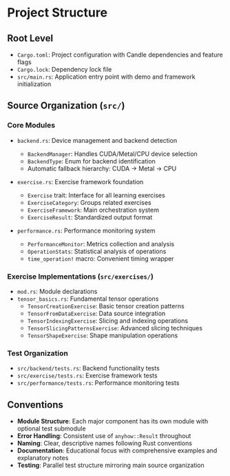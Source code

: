 # Project Structure

## Root Level
- `Cargo.toml`: Project configuration with Candle dependencies and feature flags
- `Cargo.lock`: Dependency lock file
- `src/main.rs`: Application entry point with demo and framework initialization

## Source Organization (`src/`)

### Core Modules
- `backend.rs`: Device management and backend detection
  - `BackendManager`: Handles CUDA/Metal/CPU device selection
  - `BackendType`: Enum for backend identification
  - Automatic fallback hierarchy: CUDA → Metal → CPU

- `exercise.rs`: Exercise framework foundation
  - `Exercise` trait: Interface for all learning exercises
  - `ExerciseCategory`: Groups related exercises
  - `ExerciseFramework`: Main orchestration system
  - `ExerciseResult`: Standardized output format

- `performance.rs`: Performance monitoring system
  - `PerformanceMonitor`: Metrics collection and analysis
  - `OperationStats`: Statistical analysis of operations
  - `time_operation!` macro: Convenient timing wrapper

### Exercise Implementations (`src/exercises/`)
- `mod.rs`: Module declarations
- `tensor_basics.rs`: Fundamental tensor operations
  - `TensorCreationExercise`: Basic tensor creation patterns
  - `TensorFromDataExercise`: Data source integration
  - `TensorIndexingExercise`: Slicing and indexing operations
  - `TensorSlicingPatternsExercise`: Advanced slicing techniques
  - `TensorShapeExercise`: Shape manipulation operations

### Test Organization
- `src/backend/tests.rs`: Backend functionality tests
- `src/exercise/tests.rs`: Exercise framework tests
- `src/performance/tests.rs`: Performance monitoring tests

## Conventions
- **Module Structure**: Each major component has its own module with optional test submodule
- **Error Handling**: Consistent use of `anyhow::Result` throughout
- **Naming**: Clear, descriptive names following Rust conventions
- **Documentation**: Educational focus with comprehensive examples and explanatory notes
- **Testing**: Parallel test structure mirroring main source organization